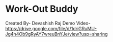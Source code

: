 # Work-Out Buddy

Created By- Devashish Raj
Demo Video- https://drive.google.com/file/d/1drjGRuMU-Jg4h4Ob9gRyAY7wreuBnYJe/view?usp=sharing
